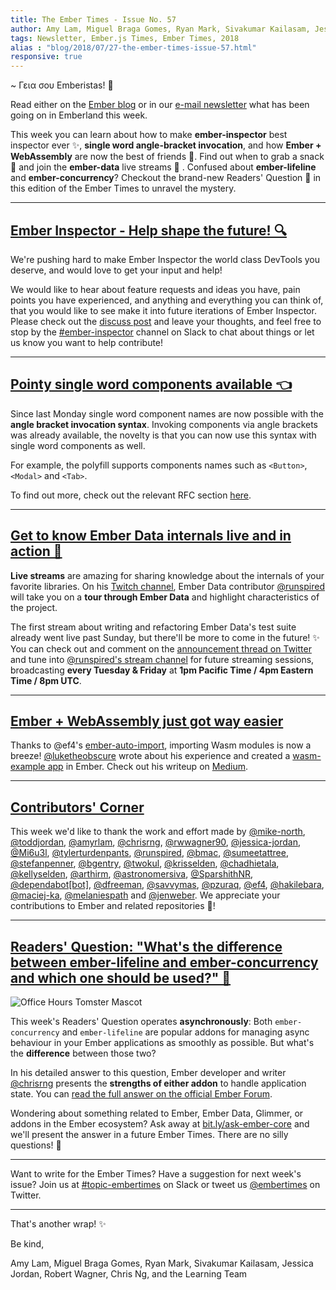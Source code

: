 ```yaml
---
title: The Ember Times - Issue No. 57
author: Amy Lam, Miguel Braga Gomes, Ryan Mark, Sivakumar Kailasam, Jessica Jordan, Robert Wagner, Chris Ng
tags: Newsletter, Ember.js Times, Ember Times, 2018
alias : "blog/2018/07/27-the-ember-times-issue-57.html"
responsive: true
---
```


~ Γεια σου Emberistas! 🐹

Read either on the [Ember blog](https://www.emberjs.com/blog/2018/07/27/the-ember-times-issue-57.html) or in our [e-mail newsletter](https://the-emberjs-times.ongoodbits.com/2018/07/27/issue-57) what has been going on in Emberland this week.

This week you can learn about how to make **ember-inspector** best inspector ever ✨, **single word angle-bracket invocation**, and how **Ember + WebAssembly** are now the best of friends 👐. Find out when to grab a snack 🍿 and join the **ember-data** live streams 🎥 . Confused about **ember-lifeline** and **ember-concurrency**? Checkout the brand-new Readers' Question 💯 in this edition of the Ember Times to unravel the mystery.

---

## [Ember Inspector - Help shape the future! 🔍](https://github.com/emberjs/ember-inspector)

We're pushing hard to make Ember Inspector the world class DevTools you deserve, and would love to get your input and help!

We would like to hear about feature requests and ideas you have, pain points you have experienced, and anything and everything you can think of, that you would like to see make it into future iterations of Ember Inspector. Please check out the [discuss post](https://discuss.emberjs.com/t/ember-inspector-call-for-feature-requests-pain-points-and-contributors/15187) and leave your thoughts, and feel free to stop by the [#ember-inspector](https://embercommunity.slack.com/messages/C04ENQPFW/) channel on Slack to chat about things or let us know you want to help contribute!

---

## [Pointy single word components available 👈](https://github.com/rwjblue/ember-angle-bracket-invocation-polyfill)

Since last Monday single word component names are now possible with the **angle bracket invocation syntax**. Invoking components via angle brackets was already available, the novelty is that you can now use this syntax with single word components as well.

For example, the polyfill supports components names such as `<Button>`, `<Modal>` and `<Tab>`.

To find out more, check out the relevant RFC section [here](https://github.com/emberjs/rfcs/blob/master/text/0311-angle-bracket-invocation.md#tag-name).

---

## [Get to know Ember Data internals live and in action 🎥](https://www.twitch.tv/runspired)

**Live streams** are amazing for sharing knowledge about the internals of your favorite libraries. On his [Twitch channel](https://www.twitch.tv/runspired), Ember Data contributor [@runspired](https://github.com/runspired) will take you on a **tour through Ember Data** and highlight characteristics of the project.

The first stream about writing and refactoring Ember Data's test suite already went live past Sunday, but there'll be more to come in the future! ✨ You can check out and comment on the [announcement thread on Twitter](https://twitter.com/Runspired/status/1020528036762988544) and tune into [@runspired's stream channel](https://www.twitch.tv/runspired) for future streaming sessions, broadcasting **every Tuesday & Friday** at **1pm Pacific Time / 4pm Eastern Time / 8pm UTC**.

---

## [Ember + WebAssembly just got way easier](https://medium.com/@lukedeniston/ember-webassembly-just-got-way-easier-1e4ec6ca40ab)

Thanks to @ef4's [ember-auto-import](https://github.com/ef4/ember-auto-import), importing Wasm modules is now a breeze! [@luketheobscure](https://github.com/luketheobscure) wrote about his experience and created a [wasm-example app](https://github.com/luketheobscure/wasm-example) in Ember. Check out his writeup on [Medium](https://medium.com/@lukedeniston/ember-webassembly-just-got-way-easier-1e4ec6ca40ab).

---

## [Contributors' Corner](https://guides.emberjs.com/release/contributing/repositories/)

<p>This week we'd like to thank the work and effort made by <a href="https://github.com/mike-north" target="gh-user">@mike-north</a>, <a href="https://github.com/toddjordan" target="gh-user">@toddjordan</a>, <a href="https://github.com/amyrlam" target="gh-user">@amyrlam</a>, <a href="https://github.com/chrisrng" target="gh-user">@chrisrng</a>, <a href="https://github.com/rwwagner90" target="gh-user">@rwwagner90</a>, <a href="https://github.com/jessica-jordan" target="gh-user">@jessica-jordan</a>, <a href="https://github.com/Mi6u3l" target="gh-user">@Mi6u3l</a>, <a href="https://github.com/tylerturdenpants" target="gh-user">@tylerturdenpants</a>, <a href="https://github.com/runspired" target="gh-user">@runspired</a>, <a href="https://github.com/bmac" target="gh-user">@bmac</a>, <a href="https://github.com/sumeetattree" target="gh-user">@sumeetattree</a>, <a href="https://github.com/stefanpenner" target="gh-user">@stefanpenner</a>, <a href="https://github.com/bgentry" target="gh-user">@bgentry</a>, <a href="https://github.com/twokul" target="gh-user">@twokul</a>, <a href="https://github.com/krisselden" target="gh-user">@krisselden</a>, <a href="https://github.com/chadhietala" target="gh-user">@chadhietala</a>, <a href="https://github.com/kellyselden" target="gh-user">@kellyselden</a>, <a href="https://github.com/arthirm" target="gh-user">@arthirm</a>, <a href="https://github.com/astronomersiva" target="gh-user">@astronomersiva</a>, <a href="https://github.com/SparshithNR" target="gh-user">@SparshithNR</a>, <a href="https://github.com/dependabot[bot]" target="gh-user">@dependabot[bot]</a>, <a href="https://github.com/dfreeman" target="gh-user">@dfreeman</a>, <a href="https://github.com/savvymas" target="gh-user">@savvymas</a>, <a href="https://github.com/pzuraq" target="gh-user">@pzuraq</a>, <a href="https://github.com/ef4" target="gh-user">@ef4</a>, <a href="https://github.com/hakilebara" target="gh-user">@hakilebara</a>, <a href="https://github.com/maciej-ka" target="gh-user">@maciej-ka</a>, <a href="https://github.com/melaniespath" target="gh-user">@melaniespath</a> and <a href="https://github.com/jenweber" target="gh-user">@jenweber</a>. We appreciate your contributions to Ember and related repositories 💖!</p>

---

## [Readers' Question: "What's the difference between ember-lifeline and ember-concurrency and which one should be used?" 🤔](https://discuss.emberjs.com/t/readers-questions-whats-the-difference-between-ember-lifeline-and-ember-concurrency-and-which-one-should-be-used/15197)

<div class="blog-row">
  <img class="float-right small transparent padded" alt="Office Hours Tomster Mascot" title="Readers' Questions" src="/images/tomsters/officehours.png" />

  <p>This week's Readers' Question operates <strong>asynchronously</strong>: Both <code>ember-concurrency</code> and
  <code>ember-lifeline</code> are popular addons for managing async behaviour in your Ember applications
  as smoothly as possible. But what's the <strong>difference</strong> between those two?

   <p>In his detailed answer to this question, Ember developer and writer <a href="https://github.com/chrisrng" target="githubchris">@chrisrng</a> presents the <strong>strengths of either addon</strong> to handle application state. You can <a href="https://discuss.emberjs.com/t/readers-questions-whats-the-difference-between-ember-lifeline-and-ember-concurrency-and-which-one-should-be-used/15197" target="rq3">read the full answer on the official Ember Forum</a>.</p>
  <p>
</div>

Wondering about something related to Ember, Ember Data, Glimmer, or addons in the Ember ecosystem? Ask away at [bit.ly/ask-ember-core](https://bit.ly/ask-ember-core) and we'll present the answer in a future Ember Times. There are no silly questions! 🐹

---

Want to write for the Ember Times? Have a suggestion for next week's issue? Join us at [#topic-embertimes](https://embercommunity.slack.com/messages/C8P6UPWNN/) on Slack or tweet us [@embertimes](https://twitter.com/embertimes) on Twitter.

---


That's another wrap! ✨

Be kind,

Amy Lam, Miguel Braga Gomes, Ryan Mark, Sivakumar Kailasam, Jessica Jordan, Robert Wagner, Chris Ng, and the Learning Team

